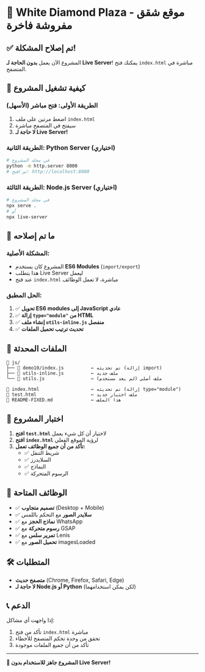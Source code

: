 # 🏢 White Diamond Plaza - موقع شقق مفروشة فاخرة

## ✅ تم إصلاح المشكلة!

المشروع الآن يعمل **بدون الحاجة لـ Live Server**! يمكنك فتح `index.html` مباشرة في المتصفح.

## 🚀 كيفية تشغيل المشروع

### الطريقة الأولى: فتح مباشر (الأسهل)
1. اضغط مرتين على ملف `index.html`
2. سيفتح في المتصفح مباشرة
3. **لا حاجة لـ Live Server!**

### الطريقة الثانية: Python Server (اختياري)
```bash
# في مجلد المشروع
python -m http.server 8000
# ثم افتح: http://localhost:8000
```

### الطريقة الثالثة: Node.js Server (اختياري)
```bash
# في مجلد المشروع
npx serve .
# أو
npx live-server
```

## 🔧 ما تم إصلاحه

### المشكلة الأصلية:
- المشروع كان يستخدم **ES6 Modules** (`import/export`)
- هذا يتطلب Live Server ليعمل
- عند فتح `index.html` مباشرة، لا تعمل الوظائف

### الحل المطبق:
1. ✅ **تحويل ES6 modules إلى JavaScript عادي**
2. ✅ **إزالة `type="module"` من HTML**
3. ✅ **إنشاء ملف `utils-inline.js` منفصل**
4. ✅ **تحديث ترتيب تحميل الملفات**

## 📁 الملفات المحدثة

```
📁 js/
├── 📄 demo10/index.js          ← تم تحديثه (إزالة import)
├── 📄 utils-inline.js          ← ملف جديد
└── 📄 utils.js                 ← ملف أصلي (لم يعد مستخدم)

📄 index.html                   ← تم تحديثه (إزالة type="module")
📄 test.html                    ← ملف اختبار جديد
📄 README-FIXED.md              ← هذا الملف
```

## 🧪 اختبار المشروع

1. **افتح `test.html`** لاختبار أن كل شيء يعمل
2. **افتح `index.html`** لرؤية الموقع الفعلي
3. **تأكد من أن جميع الوظائف تعمل:**
   - ✅ شريط التنقل
   - ✅ السلايدرز
   - ✅ النماذج
   - ✅ الرسوم المتحركة

## 🎯 الوظائف المتاحة

- ✅ **تصميم متجاوب** (Desktop + Mobile)
- ✅ **سلايدر الصور** مع التحكم باللمس
- ✅ **نماذج الحجز** مع WhatsApp
- ✅ **رسوم متحركة** مع GSAP
- ✅ **تمرير سلس** مع Lenis
- ✅ **تحميل الصور** مع imagesLoaded

## 🛠️ المتطلبات

- **متصفح حديث** (Chrome, Firefox, Safari, Edge)
- **لا حاجة لـ Node.js أو Python** (لكن يمكن استخدامهما)

## 📞 الدعم

إذا واجهت أي مشاكل:
1. تأكد من فتح `index.html` مباشرة
2. تحقق من وحدة تحكم المتصفح للأخطاء
3. تأكد من أن جميع الملفات موجودة

---

**🎉 المشروع جاهز للاستخدام بدون Live Server!**
